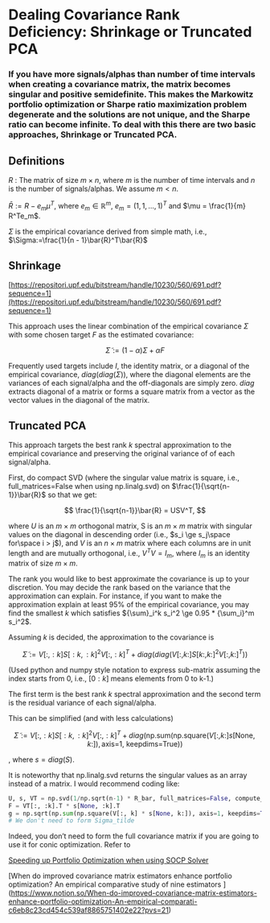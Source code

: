 # Dealing Covariance Rank Deficiency: Shrinkage or Truncated PCA

### If you have more signals/alphas than number of time intervals when creating a covariance matrix, the matrix becomes singular and positive semidefinite. This makes the Markowitz portfolio optimization or Sharpe ratio maximization problem degenerate and the solutions are not unique, and the Sharpe ratio can become infinite. To deal with this there are two basic approaches, Shrinkage or Truncated PCA.

## Definitions

$R$ : The matrix of size $m\times n$, where $m$ is the number of time intervals and $n$ is the number of signals/alphas. We assume $m < n$.

$\bar{R} := R - e_m \mu^T$, where $e_m \in \mathbb{R}^m$, $e_m=(1, 1, ..., 1)^T$ and  $\mu = \frac{1}{m} R^Te_m$.

$\Sigma$ is the empirical covariance derived from simple math, i.e., $\Sigma:=\frac{1}{n - 1}\bar{R}^T\bar{R}$

## Shrinkage

[https://repositori.upf.edu/bitstream/handle/10230/560/691.pdf?sequence=1](https://repositori.upf.edu/bitstream/handle/10230/560/691.pdf?sequence=1)

This approach uses the linear combination of the empirical covariance $\Sigma$ with some chosen target $F$ as the estimated covariance:

$$
\tilde \Sigma := (1 - \alpha) \Sigma + \alpha F
$$

Frequently used targets include $I$, the identity matrix, or a diagonal of the empirical covariance, $diag(diag(\Sigma))$, where the diagonal elements are the variances of each signal/alpha and the off-diagonals are simply zero. $diag$ extracts diagonal of a matrix or forms a square matrix from a vector as the vector values in the diagonal of the matrix.

## Truncated PCA

This approach targets the best rank $k$ spectral approximation to the empirical covariance and preserving the original variance of of each signal/alpha.

First, do compact SVD (where the singular value matrix is square, i.e., full_matrices=False when using np.linalg.svd) on $\frac{1}{\sqrt{n-1}}\bar{R}$ so that we get:

$$
\frac{1}{\sqrt{n-1}}\bar{R} = USV^T,
$$

where $U$ is an $m \times m$ orthogonal matrix, S is an $m \times m$ matrix with singular values on the diagonal in descending order (i.e., $s_i \ge s_j\space for\space i > j$), and $V$ is an $n\times m$ matrix where each columns are in unit length and are mutually orthogonal, i.e.,  $V^TV = I_m$, where $I_m$ is an identity matrix of size $m\times m$.

The rank you would like to best approximate the covariance is up to your discretion. You may decide the rank based on the variance that the approximation can explain. For instance, if you want to make the approximation explain at least 95% of the empirical covariance, you may find the smallest $k$ which satisfies ${\sum}_i^k s_i^2 \ge 0.95 * {\sum_i}^m s_i^2$.

Assuming $k$ is decided, the approximation to the covariance is

$$
\tilde{\Sigma}:=V[:, :k]S[:k, :k]^2V[:, :k]^T + diag(diag(V[:, k:]S[k:, k:]^2V[:, k:]^T))
$$

(Used python and numpy style notation to express sub-matrix assuming the index starts from 0, i.e., $[0:k]$ means elements from 0 to k-1.) 

The first term is the best rank $k$ spectral approximation and the second term is the residual variance of each signal/alpha.

This can be simplified (and with less calculations)

$$
\tilde{\Sigma}:=V[:, :k]S[:k, :k]^2V[:, :k]^T + diag(\text{np.sum(np.square}(V[:, k:]s[\text{None}, k:]), \text{axis=1,  keepdims=True}))
$$

, where $s=diag(S)$.

It is noteworthy that np.linalg.svd returns the singular values as an array instead of a matrix. I would recommend coding like:

```python
U, s, VT = np.svd(1/np.sqrt(n-1) * R_bar, full_matrices=False, compute_uv=True)
F = VT[:, :k].T * s[None, :k].T
g = np.sqrt(np.sum(np.square(V[:, k] * s[None, k:]), axis=1, keepdims=True)))
# We don't need to form Sigma_tilde
```

Indeed, you don’t need to form the full covariance matrix if you are going to use it for conic optimization. Refer to 

[Speeding up Portfolio Optimization when using SOCP Solver](https://www.notion.so/Speeding-up-Portfolio-Optimization-when-using-SOCP-Solver-658d2e331a8f4c1399e0291e17e01311?pvs=21)

[When do improved covariance matrix estimators enhance portfolio optimization? An empirical comparative study of nine estimators [](https://papers.ssrn.com/sol3/papers.cfm?abstract_id=1596865)](https://www.notion.so/When-do-improved-covariance-matrix-estimators-enhance-portfolio-optimization-An-empirical-comparati-c6eb8c23cd454c539af8865751402e22?pvs=21)